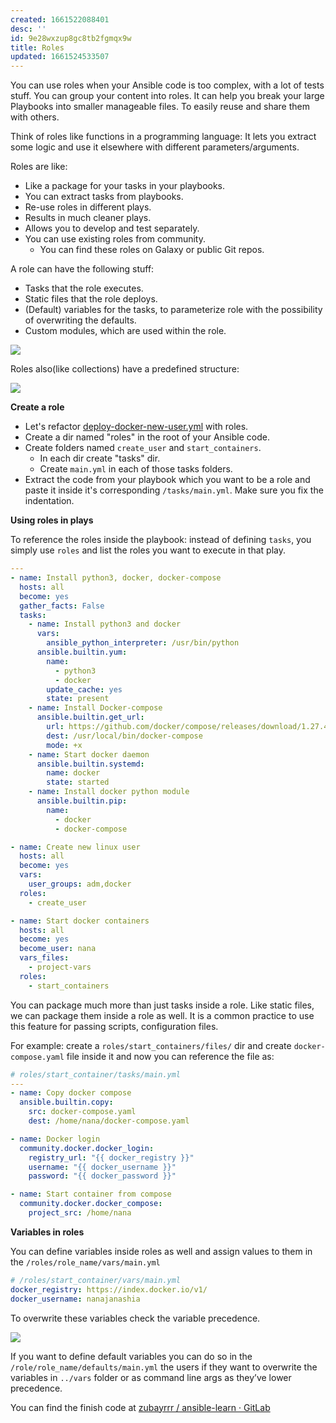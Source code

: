 ```yaml
---
created: 1661522088401
desc: ''
id: 9e28wxzup8gc8tb2fgmqx9w
title: Roles
updated: 1661524533507
---
```

   
You can use roles when your Ansible code is too complex, with a lot of tests stuff. You can group your content into roles. It can help you break your large Playbooks into smaller manageable files. To easily reuse and share them with others.   
   
Think of roles like functions in a programming language: It lets you extract some logic and use it elsewhere with different parameters/arguments.   
   
Roles are like:   
   
   
- Like a package for your tasks in your playbooks.   
- You can extract tasks from playbooks.   
- Re-use roles in different plays.   
- Results in much cleaner plays.   
- Allows you to develop and test separately.   
- You can use existing roles from community.   
  - You can find these roles on Galaxy or public Git repos.   
   
A role can have the following stuff:   
   
   
- Tasks that the role executes.   
- Static files that the role deploys.   
- (Default) variables for the tasks, to parameterize role with the possibility of overwriting the defaults.   
- Custom modules, which are used within the role.   
   
![](https://res.cloudinary.com/zubayr/image/upload/v1661521705/wiki/dlzswizbnsm3tlm8liic.png)   
   
Roles also(like collections) have a predefined structure:   
   
![](https://res.cloudinary.com/zubayr/image/upload/v1661521825/wiki/cjflpavfd8qiwnihca5a.png)   
   
**Create a role**   
   
   
- Let's refactor [deploy-docker-new-user.yml](https://gitlab.com/zubayrrr/ansible-learn/-/blob/master/deploy-docker-new-user.yaml) with roles.   
- Create a dir named "roles" in the root of your Ansible code.   
- Create folders named `create_user` and `start_containers`.   
  - In each dir create "tasks" dir.   
  - Create `main.yml` in each of those tasks folders.   
- Extract the code from your playbook which you want to be a role and paste it inside it's corresponding `/tasks/main.yml`. Make sure you fix the indentation.   
   
**Using roles in plays**   
   
To reference the roles inside the playbook: instead of defining `tasks`, you simply use `roles` and list the roles you want to execute in that play.   
   
```yaml
---
- name: Install python3, docker, docker-compose
  hosts: all
  become: yes
  gather_facts: False
  tasks:
    - name: Install python3 and docker
      vars:
        ansible_python_interpreter: /usr/bin/python
      ansible.builtin.yum:
        name:
          - python3
          - docker
        update_cache: yes
        state: present
    - name: Install Docker-compose
      ansible.builtin.get_url:
        url: https://github.com/docker/compose/releases/download/1.27.4/docker-compose-Linux-{{lookup('pipe', 'uname -m')}}
        dest: /usr/local/bin/docker-compose
        mode: +x
    - name: Start docker daemon
      ansible.builtin.systemd:
        name: docker
        state: started
    - name: Install docker python module
      ansible.builtin.pip:
        name:
          - docker
          - docker-compose

- name: Create new linux user
  hosts: all
  become: yes
  vars:
    user_groups: adm,docker
  roles:
    - create_user

- name: Start docker containers
  hosts: all
  become: yes
  become_user: nana
  vars_files:
    - project-vars
  roles:
    - start_containers
```
   
   
You can package much more than just tasks inside a role. Like static files, we can package them inside a role as well. It is a common practice to use this feature for passing scripts, configuration files.   
   
For example: create a `roles/start_containers/files/` dir and create `docker-compose.yaml` file inside it and now you can reference the file as:   
   
```yaml
# roles/start_container/tasks/main.yml
---
- name: Copy docker compose
  ansible.builtin.copy:
    src: docker-compose.yaml
    dest: /home/nana/docker-compose.yaml

- name: Docker login
  community.docker.docker_login:
    registry_url: "{{ docker_registry }}"
    username: "{{ docker_username }}"
    password: "{{ docker_password }}"

- name: Start container from compose
  community.docker.docker_compose:
    project_src: /home/nana
```
   
   
**Variables in roles**   
   
You can define variables inside roles as well and assign values to them in the `/roles/role_name/vars/main.yml`   
   
```yaml
# /roles/start_container/vars/main.yml
docker_registry: https://index.docker.io/v1/
docker_username: nanajanashia
```
   
   
To overwrite these variables check the variable precedence.   
   
![](https://res.cloudinary.com/zubayr/image/upload/v1661524594/wiki/w4bqujfeifzonbkqvofh.png)   
   
If you want to define default variables you can do so in the `/role/role_name/defaults/main.yml` the users if they want to overwrite the variables in `../vars` folder or as command line args as they’ve lower precedence.   
   
You can find the finish code at [zubayrrr / ansible-learn · GitLab](https://gitlab.com/zubayrrr/ansible-learn/-/tree/master/)